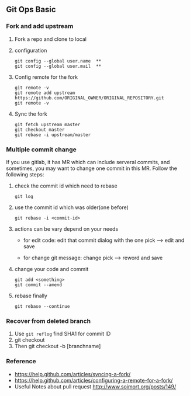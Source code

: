 ## Git Ops Basic

### Fork and add upstream

1. Fork a repo and clone to local

2. configuration

	```
	git config --global user.name  **
	git config --global user.mail  **
	```

4. Config remote for the fork

	```
	git remote -v
	git remote add upstream https://github.com/ORIGINAL_OWNER/ORIGINAL_REPOSITORY.git
	git remote -v
	```

5. Sync the fork

	```
	git fetch upstream master
	git checkout master
	git rebase -i upstream/master
	```

### Multiple commit change

If you use gitlab, it has MR which can include serveral commits, and sometimes,
you may want to change one commit in this MR. Follow the following steps:

1. check the commit id which need to rebase

	```
	git log
	```

2. use the commit id which was older(one before)

	```
	git rebase -i <commit-id>

	```

3. actions can be vary depend on your needs

	- for edit code:
		edit that commit dialog with the one pick --> edit and save

	- for change git message:
	  	change pick --> reword and save

4. change your code and commit

	```
	git add <something>
	git commit --amend
	```

5. rebase finally

	```
	git rebase --continue
	```

### Recover from deleted branch

1. Use `git reflog` find SHA1 for commit ID
2. git checkout <SHA1>
3. Then git checkout -b [branchname]

### Reference

- https://help.github.com/articles/syncing-a-fork/
- https://help.github.com/articles/configuring-a-remote-for-a-fork/
- Useful Notes about pull request http://www.soimort.org/posts/149/
